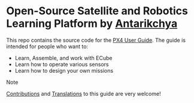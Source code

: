 # Open-Source Satellite and Robotics Learning Platform by [Antarikchya](https://www.antarikchya.org.np)

This repo contains the source code for the [PX4 User Guide](https://docs.px4.io/main/en/).
The guide is intended for people who want to:

* Learn, Assemble, and work with ECube
* Learn how to operate various sensors
* Learn how to design your own missions

> [!NOTE]
> [Contributions](https://docs.px4.io/main/en/contribute/docs.html) and [Translations](https://docs.px4.io/main/en/contribute/translation.html) to this guide are very welcome!
